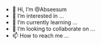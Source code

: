 - 👋 Hi, I’m @Abseesum
- 👀 I’m interested in ...
- 🌱 I’m currently learning ...
- 💞️ I’m looking to collaborate on ...
- 📫 How to reach me ...

<!---
Abseesum/Abseesum is a ✨ special ✨ repository because its `README.md` (this file) appears on your GitHub profile.
You can click the Preview link to take a look at your changes.
--->
